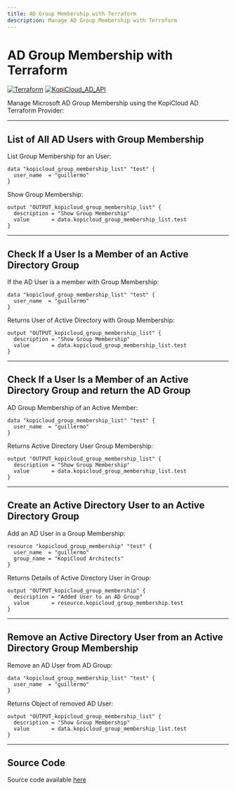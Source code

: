 ```yaml
---
title: AD Group Membership with Terraform
description: Manage AD Group Membership with Terraform
---
```


# AD Group Membership with Terraform
[![Terraform](https://img.shields.io/badge/terraform-v1.3+-blue.svg)](https://www.terraform.io/downloads.html) [![KopiCloud_AD_API](https://img.shields.io/badge/kopiCloud_ad-v1.0+-blueviolet.svg)](https://www.kopicloud-ad-api.com)

Manage Microsoft AD Group Membership using the KopiCloud AD Terraform Provider:

----

## List of All AD Users with Group Membership

List Group Membership for an User:

```
data "kopicloud_group_membership_list" "test" {
  user_name  = "guillermo"
}
```

Show Group Membership:

```
output "OUTPUT_kopicloud_group_membership_list" {
  description = "Show Group Membership"
  value       = data.kopicloud_group_membership_list.test
}
```

----

## Check If a User Is a Member of an Active Directory Group

If the AD User is a member with Group Membership:

```
data "kopicloud_group_membership_list" "test" {
  user_name  = "guillermo"
}
```

Returns User of Active Directory with Group Membership:

```
output "OUTPUT_kopicloud_group_membership_list" {
  description = "Show Group Membership"
  value       = data.kopicloud_group_membership_list.test
}
```

----

## Check If a User Is a Member of an Active Directory Group and return the AD Group

AD Group Membership of an Active Member:

```
data "kopicloud_group_membership_list" "test" {
  user_name  = "guillermo"
}
```

Returns Active Directory User Group Membership:

```
output "OUTPUT_kopicloud_group_membership_list" {
  description = "Show Group Membership"
  value       = data.kopicloud_group_membership_list.test
}
```

----

## Create an Active Directory User to an Active Directory Group

Add an AD User in a Group Membership:

```
resource "kopicloud_group_membership" "test" {
  user_name  = "guillermo"
  group_name = "KopiCloud Architects"
}
```

Returns Details of Active Directory User in Group:

```
output "OUTPUT_kopicloud_group_membership" {
  description = "Added User to an AD Group"
  value       = resource.kopicloud_group_membership.test
}
```

----

## Remove an Active Directory User from an Active Directory Group Membership

Remove an AD User from AD Group: 

```
data "kopicloud_group_membership_list" "test" {
  user_name  = "guillermo"
}
```

Returns Object of removed AD User:

```
output "OUTPUT_kopicloud_group_membership_list" {
  description = "Show Group Membership"
  value       = data.kopicloud_group_membership_list.test
}
```

----

## Source Code

Source code available [here](https://github.com/KopiCloud-AD-API/terraform-kopicloud-ad-api-group-membership)